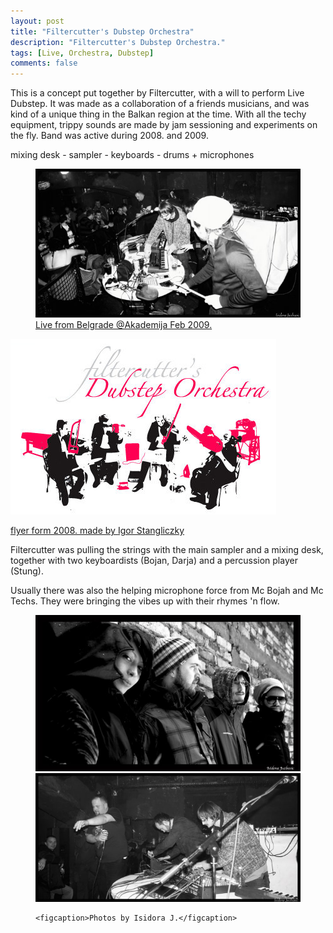```yaml
---
layout: post
title: "Filtercutter's Dubstep Orchestra"
description: "Filtercutter's Dubstep Orchestra."
tags: [Live, Orchestra, Dubstep]
comments: false
---
```



This is a concept put together by Filtercutter, with a will to perform Live Dubstep. It was made as a collaboration of a friends musicians, and was kind of a unique thing in the Balkan region at the time. With all the techy equipment, trippy sounds are made by jam sessioning and experiments on the fly. Band was active during 2008. and 2009. 

mixing desk - sampler - keyboards - drums + microphones


<figure class="">
   <a href="/images/orkestar1.jpg"><img src="/images/orkestar1.jpg">
   	 <figcaption>Live from Belgrade @Akademija Feb 2009.</figcaption>
   	 </figure>


<a href="/images/fdo_flyer.jpg"><img src="/images/fdo_flyer.jpg">
   	<figcaption>flyer form 2008. made by <a href="http://stang.rs/" target="_blank">Igor Stangliczky</a></figcaption>
   </figure>


Filtercutter was pulling the strings with the main sampler and a mixing desk, together with two keyboardists (Bojan, Darja) and a percussion player (Stung).

Usually there was also the helping microphone force from Mc Bojah and Mc Techs. They were bringing the vibes up with their rhymes 'n flow.

<figure class="half">
	<a href="/images/orkestar2.jpg"><img src="/images/orkestar2.jpg" alt=""></a>
	<a href="/images/orkestar3.jpg"><img src="/images/orkestar3.jpg" alt=""></a>
	
	<figcaption>Photos by Isidora J.</figcaption>
</figure>